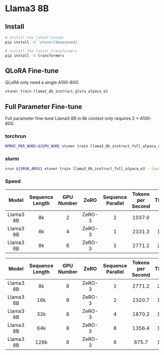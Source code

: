 # Llama3 8B

## Install

```bash
# Install the latest xtuner
pip install -U 'xtuner[deepspeed]'

# install the latest transformers
pip install -U transformers
```

## QLoRA Fine-tune

QLoRA only need a single A100-80G

```bash
xtuner train llama3_8b_instruct_qlora_alpaca_e3
```

## Full Parameter Fine-tune

Full parameter fine-tune Llama3 8B in 8k context only requires 2 * A100-80G

### torchrun

```bash
NPROC_PER_NODE=${GPU_NUM} xtuner train llama3_8b_instruct_full_alpaca_e3 --deepspeed deepspeed_zero2
```

### slurm

```bash
srun ${SRUN_ARGS} xtuner train llama3_8b_instruct_full_alpaca_e3 --launcher slurm --deepspeed deepspeed_zero3
```

### Speed

|   Model   | Sequence Length | GPU Number |  ZeRO  | Sequence Parallel | Tokens per Second | TFLOPs |
| :-------: | :-------------: | :--------: | :----: | :---------------: | :---------------: | :----: |
| Llama3 8B |       8k        |     2      | ZeRO-3 |         2         |      1037.0       |  76.8  |
| Llama3 8B |       8k        |     4      | ZeRO-3 |         1         |      2331.3       | 172.6  |
| Llama3 8B |       8k        |     8      | ZeRO-3 |         1         |      2771.2       | 205.1  |

|   Model   | Sequence Length | GPU Number |  ZeRO  | Sequence Parallel | Tokens per Second | TFLOPs |
| :-------: | :-------------: | :--------: | :----: | :---------------: | :---------------: | :----: |
| Llama3 8B |       8k        |     8      | ZeRO-3 |         1         |      2771.2       | 205.1  |
| Llama3 8B |       16k       |     8      | ZeRO-3 |         2         |      2320.7       | 191.7  |
| Llama3 8B |       32k       |     8      | ZeRO-3 |         4         |      1870.2       | 186.6  |
| Llama3 8B |       64k       |     8      | ZeRO-3 |         8         |      1356.4       | 182.0  |
| Llama3 8B |      128k       |     8      | ZeRO-3 |         8         |       875.7       | 177.7  |
